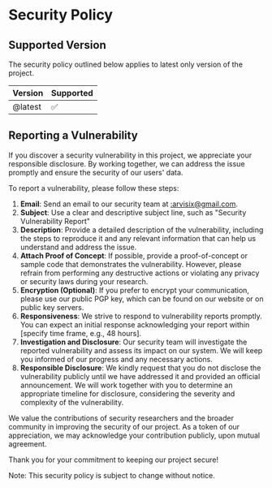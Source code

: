 # Security Policy

## Supported Version

The security policy outlined below applies to latest only version of the project.

| Version | Supported          |
| ------- | ------------------ |
| @latest | :white_check_mark: |

## Reporting a Vulnerability

If you discover a security vulnerability in this project, we appreciate your responsible disclosure. By working together, we can address the issue promptly and ensure the security of our users' data.

To report a vulnerability, please follow these steps:

1. **Email**: Send an email to our security team at [:arvisix@gmail.com](mailto:arvisix@gmail.com).
2. **Subject**: Use a clear and descriptive subject line, such as "Security Vulnerability Report"
3. **Description**: Provide a detailed description of the vulnerability, including the steps to reproduce it and any relevant information that can help us understand and address the issue.
4. **Attach Proof of Concept**: If possible, provide a proof-of-concept or sample code that demonstrates the vulnerability. However, please refrain from performing any destructive actions or violating any privacy or security laws during your research.
5. **Encryption (Optional)**: If you prefer to encrypt your communication, please use our public PGP key, which can be found on our website or on public key servers.
6. **Responsiveness**: We strive to respond to vulnerability reports promptly. You can expect an initial response acknowledging your report within [specify time frame, e.g., 48 hours].
7. **Investigation and Disclosure**: Our security team will investigate the reported vulnerability and assess its impact on our system. We will keep you informed of our progress and any necessary actions.
8. **Responsible Disclosure**: We kindly request that you do not disclose the vulnerability publicly until we have addressed it and provided an official announcement. We will work together with you to determine an appropriate timeline for disclosure, considering the severity and complexity of the vulnerability.

We value the contributions of security researchers and the broader community in improving the security of our project. As a token of our appreciation, we may acknowledge your contribution publicly, upon mutual agreement.

Thank you for your commitment to keeping our project secure!

Note: This security policy is subject to change without notice.
